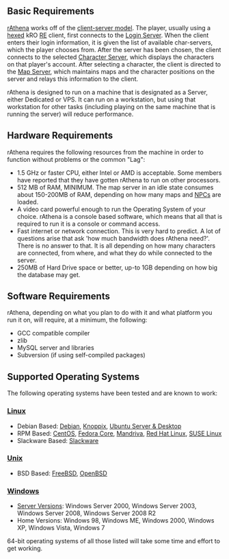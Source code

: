 
Basic Requirements
------------------

[rAthena](/rAthena "wikilink") works off of the [client-server model](/wikipedia:Client–server_model "wikilink"). The player, usually using a [hexed](/Hexing "wikilink") kRO [RE](/Renewal "wikilink") client, first connects to the [Login Server](/Login_Server "wikilink"). When the client enters their login information, it is given the list of available char-servers, which the player chooses from. After the server has been chosen, the client connects to the selected [Character Server](/Character_Server "wikilink"), which displays the characters on that player's account. After selecting a character, the client is directed to the [Map Server](/Map_Server "wikilink"), which maintains maps and the character positions on the server and relays this information to the client.

rAthena is designed to run on a machine that is designated as a Server, either Dedicated or VPS. It can run on a workstation, but using that workstation for other tasks (including playing on the same machine that is running the server) will reduce performance.

Hardware Requirements
---------------------

rAthena requires the following resources from the machine in order to function without problems or the common "Lag":

-   1.5 GHz or faster CPU, either Intel or AMD is acceptable. Some members have reported that they have gotten rAthena to run on other processors.
-   512 MB of RAM, MINIMUM. The map server in an idle state consumes about 150-200MB of RAM, depending on how many maps and [NPCs](/NPC "wikilink") are loaded.
-   A video card powerful enough to run the Operating System of your choice. rAthena is a console based software, which means that all that is required to run it is a console or command access.
-   Fast internet or network connection. This is very hard to predict. A lot of questions arise that ask 'how much bandwidth does rAthena need?'. There is no answer to that. It is all depending on how many characters are connected, from where, and what they do while connected to the server.
-   250MB of Hard Drive space or better, up-to 1GB depending on how big the database may get.

Software Requirements
---------------------

rAthena, depending on what you plan to do with it and what platform you run it on, will require, at a minimum, the following:

-   GCC compatible compiler
-   zlib
-   MySQL server and libraries
-   Subversion (if using self-compiled packages)

Supported Operating Systems
---------------------------

The following operating systems have been tested and are known to work:

### [Linux](/wikipedia:Linux "wikilink")

-   Debian Based: [Debian](http://www.debian.org/), [Knoppix](http://www.knoppix.net/), [Ubuntu Server & Desktop](http://www.ubuntu.com/)
-   RPM Based: [CentOS](http://www.centos.org/), [Fedora Core](http://fedoraproject.org/), [Mandriva](http://www2.mandriva.com/), [Red Hat Linux](http://www.redhat.com/rhel/), [SUSE Linux](http://www.novell.com/linux/)
-   Slackware Based: [Slackware](http://www.slackware.com/)

### [Unix](/wikipedia:Unix "wikilink")

-   BSD Based: [FreeBSD](http://www.freebsd.org/), [OpenBSD](http://www.openbsd.org/)

### [Windows](/wikipedia:Microsoft_Windows "wikilink")

-   [Server Versions](/wikipedia:Windows_Server "wikilink"): Windows Server 2000, Windows Server 2003, Windows Server 2008, Windows Server 2008 R2
-   Home Versions: Windows 98, Windows ME, Windows 2000, Windows XP, Windows Vista, Windows 7

64-bit operating systems of all those listed will take some time and effort to get working.